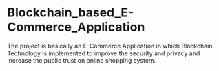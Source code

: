 # Blockchain_based_E-Commerce_Application
The project is basically an E-Commerce Application in which Blockchain Technology is implemented to improve the security and privacy and increase the public trust on  online shopping system.
